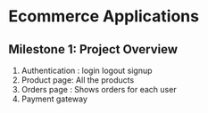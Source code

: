 # Ecommerce Applications

## Milestone 1: Project Overview

1. Authentication : login logout signup
2. Product page: All the products
3. Orders page : Shows orders for each user
4. Payment gateway
